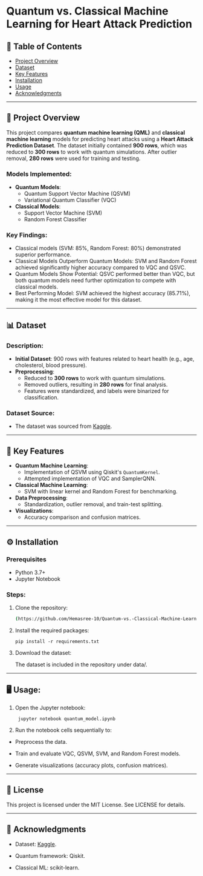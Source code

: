 # Quantum vs. Classical Machine Learning for Heart Attack Prediction

## 📖 Table of Contents
- [Project Overview](#-project-overview)
- [Dataset](#-dataset)
- [Key Features](#-key-features)
- [Installation](#-installation)
- [Usage](#-usage)
- [Acknowledgments](#-acknowledgments)

---

## 🚀 Project Overview

This project compares **quantum machine learning (QML)** and **classical machine learning** models for predicting heart attacks using a **Heart Attack Prediction Dataset**. The dataset initially contained **900 rows**, which was reduced to **300 rows** to work with quantum simulations. After outlier removal, **280 rows** were used for training and testing.

### Models Implemented:
- **Quantum Models**:  
  - Quantum Support Vector Machine (QSVM)  
  - Variational Quantum Classifier (VQC)
- **Classical Models**:  
  - Support Vector Machine (SVM)  
  - Random Forest Classifier  

### Key Findings:

- Classical models (SVM: 85%, Random Forest: 80%) demonstrated superior performance.
- Classical Models Outperform Quantum Models: SVM and Random Forest achieved significantly higher accuracy compared to VQC and QSVC.
- Quantum Models Show Potential: QSVC performed better than VQC, but both quantum models need further optimization to compete with 
   classical models.
- Best Performing Model: SVM achieved the highest accuracy (85.71%), making it the most effective model for this dataset. 

---

## 📊 Dataset

### Description:
- **Initial Dataset**: 900 rows with features related to heart health (e.g., age, cholesterol, blood pressure).  
- **Preprocessing**:  
  - Reduced to **300 rows** to work with quantum simulations.  
  - Removed outliers, resulting in **280 rows** for final analysis.  
  - Features were standardized, and labels were binarized for classification.  

### Dataset Source:
- The dataset was sourced from [Kaggle](https://www.kaggle.com/datasets/fedesoriano/heart-failure-prediction/data).  

---

## 🔑 Key Features
- **Quantum Machine Learning**:  
  - Implementation of QSVM using Qiskit's `QuantumKernel`.  
  - Attempted implementation of VQC and SamplerQNN.  
- **Classical Machine Learning**:  
  - SVM with linear kernel and Random Forest for benchmarking.  
- **Data Preprocessing**:  
  - Standardization, outlier removal, and train-test splitting.  
- **Visualizations**:  
  - Accuracy comparison and confusion matrices.  

---

## ⚙️ Installation

### Prerequisites
- Python 3.7+
- Jupyter Notebook

### Steps:
1. Clone the repository:
   ```bash
   (https://github.com/Hemasree-10/Quantum-vs.-Classical-Machine-Learning-for-Heart-Attack-Prediction.git)
   ```
2. Install the required packages:

       pip install -r requirements.txt
3. Download the dataset:

   The dataset is included in the repository under data/.

------

## 🖥️ Usage:
1. Open the Jupyter notebook:

        jupyter notebook quantum_model.ipynb
   
2. Run the notebook cells sequentially to:

- Preprocess the data.

- Train and evaluate VQC, QSVM, SVM, and Random Forest models.

- Generate visualizations (accuracy plots, confusion matrices).
  
-----------

## 📜 License
 
 This project is licensed under the MIT License. See LICENSE for details.

-----------

## 🙏 Acknowledgments
- Dataset: [Kaggle](https://www.kaggle.com/datasets/fedesoriano/heart-failure-prediction/data).

- Quantum framework: Qiskit.

- Classical ML: scikit-learn.
